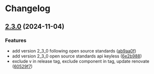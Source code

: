 # Changelog

## [2.3.0](https://github.com/SchweizerischeBundesbahnen/journey-maps-client-flutter/compare/v2.2.0...2.3.0) (2024-11-04)


### Features

* add version 2_3_0 following open source standards ([ab9aa0f](https://github.com/SchweizerischeBundesbahnen/journey-maps-client-flutter/commit/ab9aa0fa33291c8d6423f166a481e83e049b47b1))
* add version 2_3_0 open source standards api keyless ([6e2b988](https://github.com/SchweizerischeBundesbahnen/journey-maps-client-flutter/commit/6e2b9882d207259104740d936b8779c801bb03a5))
* exclude v in release tag, exclude component in tag, update renovate ([60529f7](https://github.com/SchweizerischeBundesbahnen/journey-maps-client-flutter/commit/60529f73ab827ad287c73ad723a0a6d863da986b))
